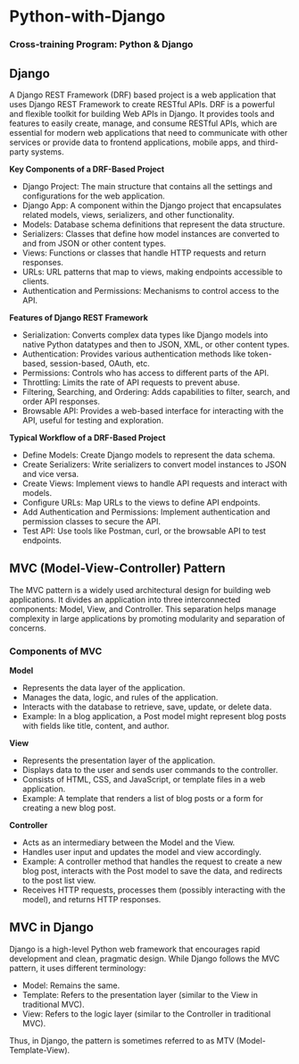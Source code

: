 # Python-with-Django
### Cross-training Program: Python &amp; Django

## Django

A Django REST Framework (DRF) based project is a web application that uses Django REST Framework to create RESTful APIs. DRF is a powerful and flexible toolkit for building Web APIs in Django. It provides tools and features to easily create, manage, and consume RESTful APIs, which are essential for modern web applications that need to communicate with other services or provide data to frontend applications, mobile apps, and third-party systems.

**Key Components of a DRF-Based Project**
- Django Project: The main structure that contains all the settings and configurations for the web application.
- Django App: A component within the Django project that encapsulates related models, views, serializers, and other functionality.
- Models: Database schema definitions that represent the data structure.
- Serializers: Classes that define how model instances are converted to and from JSON or other content types.
- Views: Functions or classes that handle HTTP requests and return responses.
- URLs: URL patterns that map to views, making endpoints accessible to clients.
- Authentication and Permissions: Mechanisms to control access to the API.

**Features of Django REST Framework**
- Serialization: Converts complex data types like Django models into native Python datatypes and then to JSON, XML, or other content types.
- Authentication: Provides various authentication methods like token-based, session-based, OAuth, etc.
- Permissions: Controls who has access to different parts of the API.
- Throttling: Limits the rate of API requests to prevent abuse.
- Filtering, Searching, and Ordering: Adds capabilities to filter, search, and order API responses.
- Browsable API: Provides a web-based interface for interacting with the API, useful for testing and exploration.

**Typical Workflow of a DRF-Based Project**
- Define Models: Create Django models to represent the data schema.
- Create Serializers: Write serializers to convert model instances to JSON and vice versa.
- Create Views: Implement views to handle API requests and interact with models.
- Configure URLs: Map URLs to the views to define API endpoints.
- Add Authentication and Permissions: Implement authentication and permission classes to secure the API.
- Test API: Use tools like Postman, curl, or the browsable API to test endpoints.

## MVC (Model-View-Controller) Pattern

The MVC pattern is a widely used architectural design for building web applications. It divides an application into three interconnected components: Model, View, and Controller. This separation helps manage complexity in large applications by promoting modularity and separation of concerns.

### Components of MVC

**Model**
- Represents the data layer of the application.
- Manages the data, logic, and rules of the application.
- Interacts with the database to retrieve, save, update, or delete data.
- Example: In a blog application, a Post model might represent blog posts with fields like title, content, and author.

**View**
- Represents the presentation layer of the application.
- Displays data to the user and sends user commands to the controller.
- Consists of HTML, CSS, and JavaScript, or template files in a web application.
- Example: A template that renders a list of blog posts or a form for creating a new blog post.

**Controller**
- Acts as an intermediary between the Model and the View.
- Handles user input and updates the model and view accordingly.
- Example: A controller method that handles the request to create a new blog post, interacts with the Post model to save the data, and redirects to the post list view.
- Receives HTTP requests, processes them (possibly interacting with the model), and returns HTTP responses.

## MVC in Django

Django is a high-level Python web framework that encourages rapid development and clean, pragmatic design. While Django follows the MVC pattern, it uses different terminology:

- Model: Remains the same.
- Template: Refers to the presentation layer (similar to the View in traditional MVC).
- View: Refers to the logic layer (similar to the Controller in traditional MVC).

Thus, in Django, the pattern is sometimes referred to as MTV (Model-Template-View).



